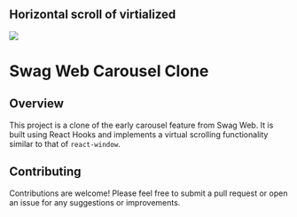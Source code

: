 ## Horizontal scroll of virtialized

![](demo.gif)

# Swag Web Carousel Clone

## Overview

This project is a clone of the early carousel feature from Swag Web. It is built using React Hooks and implements a virtual scrolling functionality similar to that of `react-window`. 

## Contributing

Contributions are welcome! Please feel free to submit a pull request or open an issue for any suggestions or improvements.
